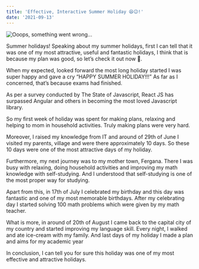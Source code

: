 ```yaml
---
title: 'Effective, Interactive Summer Holiday 😆😉!'
date: '2021-09-13'
---
```


![Ooops, something went wrong... ](/images/summer-holiday.jpeg)

Summer holidays! Speaking about my summer holidays, first I can tell that it was one of my most attractive, useful and fantastic holidays, I think that is because my plan was good, so let’s check it out now 🌈.

When my expected, looked forward the most long holiday started I was super happy and gave a cry “HAPPY SUMMER HOLIDAY!!!” As far as I concerned, that’s because exams had finished.

As per a survey conducted by The State of Javascript, React JS has surpassed Angular and others in becoming the most loved Javascript library.

So my first week of holiday was spent for making plans, relaxing and helping to mom in household activities. Truly making plans were very hard.

Moreover, I raised my knowledge from IT and around of 29th of June I visited my parents, village and were there approximately 10 days. So these 10 days were one of the most attractive days of my holiday.

Furthermore, my next journey was to my mother town, Fergana. There I was busy with relaxing, doing household activities and improving my math knowledge with self-studying. And I understood that self-studying is one of the most proper way for studying.

Apart from this, in 17th of July I celebrated my birthday and this day was fantastic and one of my most memorable birthdays. After my celebrating day I started solving 100 math problems which were given by my math teacher.

What is more, in around of 20th of August I came back to the capital city of my country and started improving my language skill. Every night, I walked and ate ice-cream with my family. And last days of my holiday I made a plan and aims for my academic year

In conclusion, I can tell you for sure this holiday was one of my most effective and attractive holidays.






